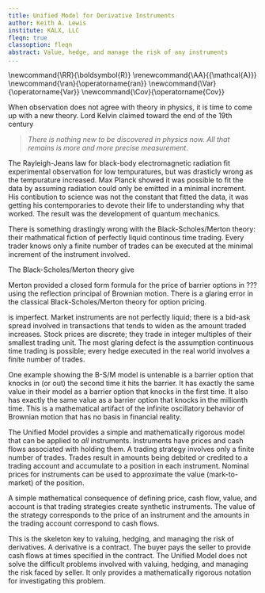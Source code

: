 ```yaml
---
title: Unified Model for Derivative Instruments
author: Keith A. Lewis
institute: KALX, LLC
fleqn: true
classoption: fleqn
abstract: Value, hedge, and manage the risk of any instruments
...
```


\newcommand{\RR}{\boldsymbol{R}}
\renewcommand{\AA}{{\mathcal{A}}}
\newcommand{\ran}{\operatorname{ran}}
\newcommand{\Var}{\operatorname{Var}}
\newcommand{\Cov}{\operatorname{Cov}}

When observation does not agree with theory in physics, it is time
to come up with a new theory. Lord Kelvin claimed toward the end of the 19th century

> _There is nothing new to be discovered in physics now. All that remains is more and more precise measurement_.

The Rayleigh-Jeans law for black-body electromagnetic radiation fit experimental observation
for low tempuratures, but was drasticly wrong as the tempurature increased.
Max Planck showed it was possible to fit the data by assuming radiation
could only be emitted in a minimal increment. His contibution to science
was not the constant that fitted the data, it was getting his contemporaries
to devote their life to understanding why that worked. The result was
the development of quantum mechanics.

There is something drastingly wrong with the Black-Scholes/Merton
theory: their mathmatical fiction of perfectly liquid continous time
trading. Every trader knows only a finite number of trades can be executed
at the minimal increment of the instrument involved.




The Black-Scholes/Merton theory give

Merton provided a closed form formula for the
price of barrier options in ??? using the reflection principal
of Brownian motion. 
There is a glaring error in the classical Black-Scholes/Merton theory
for option pricing.


is imperfect. Market instruments are not perfectly liquid;
there is a bid-ask spread involved in transactions that tends to widen
as the amount traded increases.  Stock prices are discrete; they trade
in integer multiples of their smallest trading unit.  The most glaring
defect is the assumption continuous time trading is possible; every
hedge executed in the real world involves a finite number of trades.

One example showing the B-S/M model is untenable is a barrier option
that knocks in (or out) the second time it hits the barrier.  It has
exactly the same value in their model as a barrier option that knocks in
the first time.  It also has exactly the same value as a barrier option
that knocks in the millionth time.  This is a mathematical artifact of
the infinite oscillatory behavior of Brownian motion that has no basis
in financial reality.

The Unified Model provides a simple and mathematically rigorous model
that can be applied to _all_ instruments.  Instruments have prices and
cash flows associated with holding them.  A trading strategy involves
only a finite number of trades. Trades result in amounts being debited
or credited to a trading account and accumulate to a position in each
instrument. Nominal prices for instruments can be used to approximate
the value (mark-to-market) of the position.

A simple mathematical consequence of defining price, cash flow, value, and account is
that trading strategies create synthetic instruments. The value of the strategy
corresponds to the price of an instrument and the amounts in the
trading account correspond to cash flows.

This is the skeleton key to valuing, hedging, and managing the risk of derivatives.
A derivative is a contract. The buyer pays the seller to provide cash
flows at times specified in the contract. The Unified Model does not
solve the difficult problems involved with valuing, hedging, and
managing the risk faced by seller. It only provides a mathematically
rigorous notation for investigating this problem.

<!--

## Market Model

Every _instrument_ has a _price_ $X_t$ and a _cash flow_ $C_t$ at any
trading time $t\in T$.  Instruments are assumed to be perfectly liquid:
they can be bought or sold at the given price in any amount. Cash flows
are associated with owning an instrument and are almost always 0; stocks
have dividends, bonds have coupons, currencies have no cash flows,
commodities have storage costs.
European options have exactly one cash flow at expiration.

Let $T$ be a totally ordered set of trading times,
$I$ the set of all market instruments, $\Omega$ the sample space of possible outcomes,
and $\AA_t$ an algebra of sets modeling information available at time $t\in T$.
Prices and cash flows are bounded $\AA_t$-measurable functions
${X_t, C_t\colon\Omega\to\RR^I}$, ${t\in T}$.

We write $X\in B(\AA)$ if $X\colon\AA\to\RR$ is a bounded $\AA$-measurable function.
Note if $\AA$ is finite then its atoms are a partition of $\Omega$ and being
$\AA$-measurable is equivalent to $X$ being constant on atoms.
In this case $X\colon\AA\to\RR$ is standard mathematical notation
for a function when $\AA$ is identifed with its atoms.

## Trade

Traders buy and sell shares based on information available at each trading time.
They trade a finite number of times and eventually close out all postions.

A _trading strategy_ is a finite collection of strictly increasing
stopping times $(τ_j)$ and trades $(\Gamma_j)$ where
$\Gamma_j:\AA_{τ_j}\to \RR^{I}$ indicating the number of shares to trade
in each instrument at time $τ_j$. If $\tau$ is a stopping time then
$\AA_\tau = \{A\in\AA_t\mid  t\in T, t\le\tau\}$. 

Trades accumulate to a _position_
$\Delta_t = \sum_{τ_j < t}\Gamma_j = \sum_{s < t}\Gamma_s$ where
$\Gamma_s(\omega) = \Gamma_j(\omega)$ when $s = τ_j(\omega)$, $\omega\in\Omega$. 
A trade at time $t$ is not included in the position at time $t$;
it takes some time for trades to settle.

## Value

XXX

The _value_, or mark-to-market is $V_t = (\Delta_t + \Gamma_t)\cdot X_t$.
It is the amount that would result from closing out the entire position
at current market prices, assuming that is possible.
The trading _account_ is $A_t = \Delta_t\cdot C_t - \Gamma_t\cdot X_t$;
cash flows propostional to existing positions are credited and the
cost of the trade at time $t$ is debited.

## Arbitrage

_Arbitrage_ exists if there is a trading stragegy $(\Gamma_t)_{t\in T}$
with $A_0 < 0$, $A_t \ge 0$, $t > 0$, and $\sum_{t} \Gamma_t = 0$.

__Theorem__. (_Funamental Theorem of Asset Pricing_) There is no arbitrage if and only
if there exist positive measures $(D_t)_{t\in T}$ on $\Omega$ with
$$
	X_t D_t = (X_u D_u + \sum_{t < s \le u} C_s D_s)|_{\AA_t}
$$

__Lemma__. For any arbitrage free model and any trading strategy
$$
	V_t D_t = (V_u D_u + \sum_{t < s \le u} A_s D_s)|_{\AA_t}
$$

__Lemma__. If $X_t D_t = M_t - \sum_{s\le t} C_s D_s$ where $M_t = M_u|_{\AA_t}$, $t \le u$
then there is no arbitrage.

For those paying attention...
What about bid-ask spread? Use limit orders.
-->
